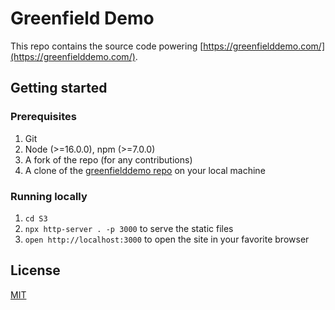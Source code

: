 # Greenfield Demo

This repo contains the source code powering [https://greenfielddemo.com/](https://greenfielddemo.com/).

## Getting started

### Prerequisites

1. Git
1. Node (>=16.0.0), npm (>=7.0.0)
1. A fork of the repo (for any contributions)
1. A clone of the [greenfielddemo repo](https://github.com/hellocoop/greenfielddemo) on your local machine

### Running locally

1. `cd S3`
1. `npx http-server . -p 3000` to serve the static files
1. `open http://localhost:3000` to open the site in your favorite browser

## License

[MIT](LICENSE)
